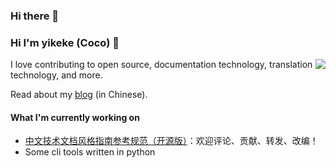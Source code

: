 ### Hi there 👋

<!--
**yikeke/yikeke** is a ✨ _special_ ✨ repository because its `README.md` (this file) appears on your GitHub profile.

Here are some ideas to get you started:

- 🔭 I’m currently working on ...
- 🌱 I’m currently learning ...
- 👯 I’m looking to collaborate on ...
- 🤔 I’m looking for help with ...
- 💬 Ask me about ...
- 📫 How to reach me: ...
- 😄 Pronouns: ...
- ⚡ Fun fact: ...
-->

### Hi I'm yikeke (Coco) 👋

<img align="right" src="https://github-readme-stats.vercel.app/api?username=yikeke&show_icons=true" />

I love contributing to open source, documentation technology, translation technology, and more.

Read about my [blog](https://cocoyi.online) (in Chinese).

#### What I'm currently working on

- [中文技术文档风格指南参考规范（开源版）](https://github.com/yikeke/zh-style-guide)：欢迎评论、贡献、转发、改编！
- Some cli tools written in python
